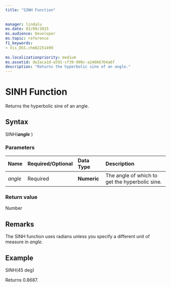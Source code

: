 ```yaml
---
title: "SINH Function"
 
 
manager: lindalu
ms.date: 03/09/2015
ms.audience: Developer
ms.topic: reference
f1_keywords:
- Vis_DSS.chm82251499
 
ms.localizationpriority: medium
ms.assetid: de2aca1d-a591-cf39-990c-a24666764a6f
description: "Returns the hyperbolic sine of an angle."
---
```


# SINH Function

Returns the hyperbolic sine of an angle.
  
## Syntax

SINH(***angle*** )
  
### Parameters

|**Name**|**Required/Optional**|**Data Type**|**Description**|
|:-----|:-----|:-----|:-----|
| *angle* <br/> |Required  <br/> |**Numeric** <br/> |The angle of which to get the hyperbolic sine. |

### Return value

Number
  
## Remarks

The SINH function uses radians unless you specify a different unit of measure in *angle*.
  
## Example

SINH(45 deg)
  
Returns 0.8687.
  